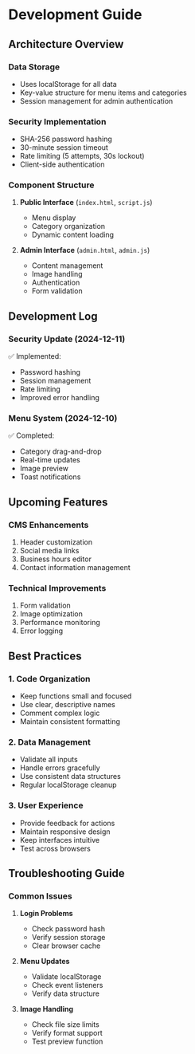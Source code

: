 # Development Guide

## Architecture Overview

### Data Storage
- Uses localStorage for all data
- Key-value structure for menu items and categories
- Session management for admin authentication

### Security Implementation
- SHA-256 password hashing
- 30-minute session timeout
- Rate limiting (5 attempts, 30s lockout)
- Client-side authentication

### Component Structure
1. **Public Interface** (`index.html`, `script.js`)
   - Menu display
   - Category organization
   - Dynamic content loading

2. **Admin Interface** (`admin.html`, `admin.js`)
   - Content management
   - Image handling
   - Authentication
   - Form validation

## Development Log

### Security Update (2024-12-11)
✅ Implemented:
- Password hashing
- Session management
- Rate limiting
- Improved error handling

### Menu System (2024-12-10)
✅ Completed:
- Category drag-and-drop
- Real-time updates
- Image preview
- Toast notifications

## Upcoming Features

### CMS Enhancements
1. Header customization
2. Social media links
3. Business hours editor
4. Contact information management

### Technical Improvements
1. Form validation
2. Image optimization
3. Performance monitoring
4. Error logging

## Best Practices

### 1. Code Organization
- Keep functions small and focused
- Use clear, descriptive names
- Comment complex logic
- Maintain consistent formatting

### 2. Data Management
- Validate all inputs
- Handle errors gracefully
- Use consistent data structures
- Regular localStorage cleanup

### 3. User Experience
- Provide feedback for actions
- Maintain responsive design
- Keep interfaces intuitive
- Test across browsers

## Troubleshooting Guide

### Common Issues
1. **Login Problems**
   - Check password hash
   - Verify session storage
   - Clear browser cache

2. **Menu Updates**
   - Validate localStorage
   - Check event listeners
   - Verify data structure

3. **Image Handling**
   - Check file size limits
   - Verify format support
   - Test preview function

